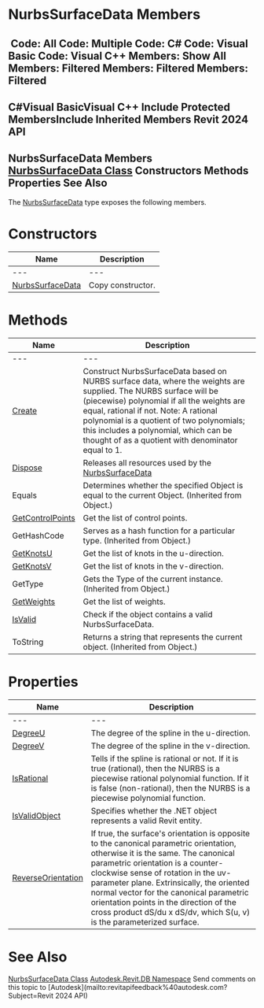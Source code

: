 # NurbsSurfaceData Members

﻿
 Code: All Code: Multiple Code: C# Code: Visual Basic Code: Visual C++  Members: Show All Members: Filtered Members: Filtered Members: Filtered   
---  
C#Visual BasicVisual C++
Include Protected MembersInclude Inherited Members
Revit 2024 API  
---  
NurbsSurfaceData Members  
[NurbsSurfaceData Class](7d65dbde-8aac-7d7d-e811-a6c91a541de4.md "NurbsSurfaceData Class") Constructors Methods Properties See Also  
---  
The [NurbsSurfaceData](7d65dbde-8aac-7d7d-e811-a6c91a541de4.md "NurbsSurfaceData Class") type exposes the following members.
# Constructors
| Name | Description |
| --- | --- |
| --- | --- | --- |
| [NurbsSurfaceData](6fdc9f8a-a443-a69f-2d9b-82cad9bf7544.md "NurbsSurfaceData Constructor") | Copy constructor. |

# Methods
| Name | Description |
| --- | --- |
| --- | --- | --- |
| [Create](94b4c433-5458-d1ab-d5c9-f526f288d1ff.md "Create Method") | Construct NurbsSurfaceData based on NURBS surface data, where the weights are supplied. The NURBS surface will be (piecewise) polynomial if all the weights are equal, rational if not. Note: A rational polynomial is a quotient of two polynomials; this includes a polynomial, which can be thought of as a quotient with denominator equal to 1. |
| [Dispose](27a918fc-a321-7712-4594-9dd7eb2d2140.md "Dispose Method") | Releases all resources used by the [NurbsSurfaceData](7d65dbde-8aac-7d7d-e811-a6c91a541de4.md "NurbsSurfaceData Class") |
| Equals | Determines whether the specified Object is equal to the current Object. (Inherited from Object.) |
| [GetControlPoints](409fe43e-03a5-b9d6-5bf4-4f6427e3606e.md "GetControlPoints Method") | Get the list of control points. |
| GetHashCode | Serves as a hash function for a particular type.  (Inherited from Object.) |
| [GetKnotsU](e280fd98-bad6-3fb3-547f-a829ab23a9de.md "GetKnotsU Method") | Get the list of knots in the u-direction. |
| [GetKnotsV](1b0fea7f-4fd0-bee4-cc1b-773b13b2e36b.md "GetKnotsV Method") | Get the list of knots in the v-direction. |
| GetType | Gets the Type of the current instance. (Inherited from Object.) |
| [GetWeights](a1eec836-1db9-00ef-98eb-923c6a77a952.md "GetWeights Method") | Get the list of weights. |
| [IsValid](6ca835bb-02f9-fe37-01ef-618310cef5ab.md "IsValid Method") | Check if the object contains a valid NurbsSurfaceData. |
| ToString | Returns a string that represents the current object. (Inherited from Object.) |

# Properties
| Name | Description |
| --- | --- |
| --- | --- | --- |
| [DegreeU](fc2de49b-75ef-b407-cecf-3dd0199b775a.md "DegreeU Property") | The degree of the spline in the u-direction. |
| [DegreeV](7bc890a0-c3d3-8e7f-5d9d-148a69de4813.md "DegreeV Property") | The degree of the spline in the v-direction. |
| [IsRational](da17256f-3c20-22c0-1619-5fe2d847752a.md "IsRational Property") | Tells if the spline is rational or not. If it is true (rational), then the NURBS is a piecewise rational polynomial function. If it is false (non-rational), then the NURBS is a piecewise polynomial function. |
| [IsValidObject](b9517067-344b-5d1b-8c5d-664b7e7115e1.md "IsValidObject Property") | Specifies whether the .NET object represents a valid Revit entity. |
| [ReverseOrientation](57ca8156-bae7-58fc-89a4-88f08aa1f756.md "ReverseOrientation Property") | If true, the surface's orientation is opposite to the canonical parametric orientation, otherwise it is the same. The canonical parametric orientation is a counter-clockwise sense of rotation in the uv-parameter plane. Extrinsically, the oriented normal vector for the canonical parametric orientation points in the direction of the cross product dS/du x dS/dv, which S(u, v) is the parameterized surface. |

# See Also
[NurbsSurfaceData Class](7d65dbde-8aac-7d7d-e811-a6c91a541de4.md "NurbsSurfaceData Class")
[Autodesk.Revit.DB Namespace](87546ba7-461b-c646-cbb1-2cb8f5bff8b2.md "Autodesk.Revit.DB Namespace")
Send comments on this topic to [Autodesk](mailto:revitapifeedback%40autodesk.com?Subject=Revit 2024 API)